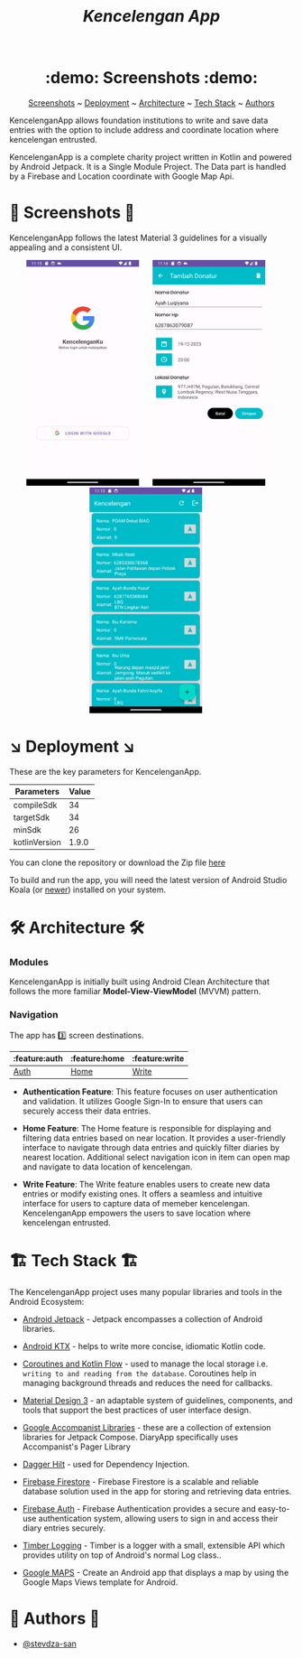 <br />
<div align="center">
<h1 align = "center">
<b><i>Kencelengan App</i></b>
</h1>
  <p align="center">
<br />


# :demo: **Screenshots** :demo:  
[Screenshots](#camera_flash-screenshots-camera_flash) ~
[Deployment](#arrow_lower_right-deployment-arrow_lower_right) ~
[Architecture](#hammer_and_wrench-architecture-hammer_and_wrench) ~
[Tech Stack](#building_construction-tech-stack-building_construction) ~
[Authors](#memo-authors-memo) 
 
</div>
    
KencelenganApp allows foundation institutions to write and save data entries with the option to include address and coordinate location where kencelengan entrusted. 

KencelenganApp is a complete charity project written in Kotlin and powered by Android Jetpack. It is a Single Module Project. The Data part is handled by a Firebase and Location coordinate with Google Map Api.

# :camera_flash: **Screenshots** :camera_flash:

KencelenganApp follows the latest Material 3 guidelines for a visually appealing and a consistent UI.

<p align="center">
<img img width="200" height="400" src="./screenshot/Screenshot_20240725_191556.png"> &nbsp;&nbsp;&nbsp;&nbsp;
<img img width="200" height="400" src="./screenshot/Screenshot_20240725_191443.png"> &nbsp;&nbsp;&nbsp;&nbsp;   
<img img width="200" height="400" src="./screenshot/Screenshot_20240725_191349.png"> &nbsp;&nbsp;&nbsp;&nbsp; 

</p>

# :arrow_lower_right: Deployment :arrow_lower_right:
These are the key parameters for KencelenganApp.

| Parameters     | Value |
|----------------|-------|
| compileSdk     | 34    |
| targetSdk      | 34    |
| minSdk         | 26    |
| kotlinVersion  | 1.9.0 |

You can clone the repository or download the Zip file [here](https://github.com/setiawanboedy/kencelengan)

To build and run the app, you will need the latest version of Android Studio Koala (or [newer](https://developer.android.com/studio/)) installed on your system.
# :hammer_and_wrench: Architecture :hammer_and_wrench:
### Modules

KencelenganApp is initially built using Android Clean Architecture that follows the more familiar   **Model-View-ViewModel** (MVVM) pattern.

### Navigation
The app has :three: screen destinations.

| :feature:auth                       | :feature:home                       | :feature:write                      |
|-------------------------------------|-------------------------------------|-------------------------------------|
| [Auth](#demo-screenshots-demo)       | [Home](#demo-screenshots-demo)     | [Write](#demo-screenshots-demo)     |

- **Authentication Feature**: This feature focuses on user authentication and validation. It utilizes Google Sign-In to ensure that users can securely access their data entries.

- **Home Feature**: The Home feature is responsible for displaying and filtering data entries based on near location. It provides a user-friendly interface to navigate through data entries and quickly filter diaries by nearest location. Additional select navigation icon in item can open map and navigate to data location of kencelengan.

- **Write Feature**: The Write feature enables users to create new data entries or modify existing ones. It offers a seamless and intuitive interface for users to capture data of memeber kencelengan. KencelenganApp empowers the users to save location where kencelengan entrusted.

# :building_construction: Tech Stack :building_construction:

The KencelenganApp project uses many popular libraries and tools in the Android Ecosystem:

* [Android Jetpack](https://developer.android.com/jetpack) - Jetpack encompasses a collection of Android libraries.
* [Android KTX](https://developer.android.com/kotlin/ktx) - helps to write more concise, idiomatic Kotlin code.

* [Coroutines and Kotlin Flow](https://kotlinlang.org/docs/reference/coroutines-overview.html) - used to manage the local storage i.e. `writing to and reading from the database`. Coroutines help in managing background threads and reduces the need for callbacks.
* [Material Design 3](https://m3.material.io/) - an adaptable system of guidelines, components, and tools that support the best practices of user interface design.
* [Google Accompanist Libraries](https://github.com/google/accompanist) - these are a collection of extension libraries for Jetpack Compose. DiaryApp specifically uses Accompanist's Pager Library
* [Dagger Hilt](https://dagger.dev/hilt/) - used for Dependency Injection.

* [Firebase Firestore](https://firebase.google.com/docs/firestore/android/start) -  Firebase Firestore is a scalable and reliable database solution used in the app for storing and retrieving data entries.
* [Firebase Auth](https://firebase.google.com/docs/auth/android/start) - Firebase Authentication provides a secure and easy-to-use authentication system, allowing users to sign in and access their diary entries securely.
* [Timber Logging](https://github.com/JakeWharton/timber) - Timber is a logger with a small, extensible API which provides utility on top of Android's normal Log class..

* [Google MAPS](https://developers.google.com/maps/documentation/android-sdk/start) - Create an Android app that displays a map by using the Google Maps Views template for Android.

# :memo: Authors :memo:
- [@stevdza-san](https://github.com/setiawanboedy)
